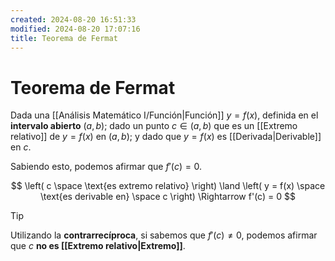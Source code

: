 ```yaml
---
created: 2024-08-20 16:51:33
modified: 2024-08-20 17:07:16
title: Teorema de Fermat
---
```


# Teorema de Fermat

Dada una [[Análisis Matemático I/Función|Función]] $y = f(x)$, definida en el **intervalo abierto** $(a, b)$; dado un punto $c \in (a, b)$ que es un [[Extremo relativo]] de $y = f(x)$ en $(a, b)$; y dado que $y = f(x)$ es [[Derivada|Derivable]] en $c$.

Sabiendo esto, podemos afirmar que $f'(c) = 0$.

$$
\left( c \space \text{es extremo relativo} \right) \land
\left( y = f(x) \space \text{es derivable en} \space c \right) \Rightarrow
f'(c) = 0
$$

> [!tip]
> Utilizando la **contrarrecíproca**, si sabemos que $f'(c) \neq 0$, podemos afirmar que $c$ **no es [[Extremo relativo|Extremo]]**.
